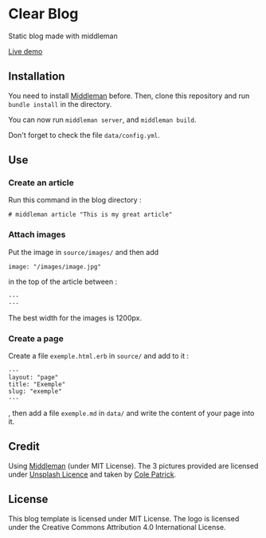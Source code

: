 # Clear Blog
Static blog made with middleman

[Live demo](https://treyssatvincent.github.io/clearblog/)


## Installation
You need to install [Middleman](https://middlemanapp.com/) before.
Then, clone this repository and run `bundle install` in the directory.


You can now run `middleman server`, and `middleman build`.

Don't forget to check the file `data/config.yml`.


## Use
### Create an article
Run this command in the blog directory :
```
# middleman article "This is my great article"
```

### Attach images
Put the image in `source/images/` and then add
```
image: "/images/image.jpg"
```
in the top of the article between :
```
---
---
```
The best width for the images is 1200px.

### Create a page
Create a file `exemple.html.erb` in `source/` and add to it :
```
---
layout: "page"
title: "Exemple"
slug: "exemple"
---
```
, then add a file `exemple.md` in `data/` and write the content of your page into it.

## Credit
Using [Middleman](https://github.com/middleman/middleman) (under MIT License).
The 3 pictures provided are licensed under [Unsplash Licence](https://unsplash.com/license) and taken by [Cole Patrick](https://unsplash.com/@colepatrick).

## License
This blog template is licensed under MIT License.
The logo is licensed under the Creative Commons Attribution 4.0 International License.
